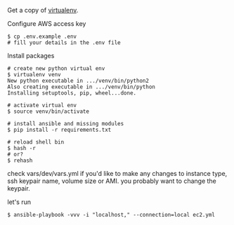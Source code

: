 Get a copy of [virtualenv](https://pypi.python.org/pypi/virtualenv).

Configure AWS access key
```
$ cp .env.example .env
# fill your details in the .env file
```

Install packages
```
# create new python virtual env
$ virtualenv venv
New python executable in .../venv/bin/python2
Also creating executable in .../venv/bin/python
Installing setuptools, pip, wheel...done.

# activate virtual env
$ source venv/bin/activate

# install ansible and missing modules
$ pip install -r requirements.txt

# reload shell bin
$ hash -r
# or?
$ rehash
```

check vars/dev/vars.yml if you'd like to make any changes to instance type,
ssh keypair name, volume size or AMI. you probably want to change the keypair.

let's run
```
$ ansible-playbook -vvv -i "localhost," --connection=local ec2.yml
```
